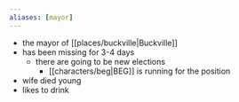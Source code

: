 ```yaml
---
aliases: [mayor]
---
```

- the mayor of [[places/buckville|Buckville]]
- has been missing for 3-4 days
	- there are going to be new elections
		- [[characters/beg|BEG]] is running for the position
- wife died young
- likes to drink